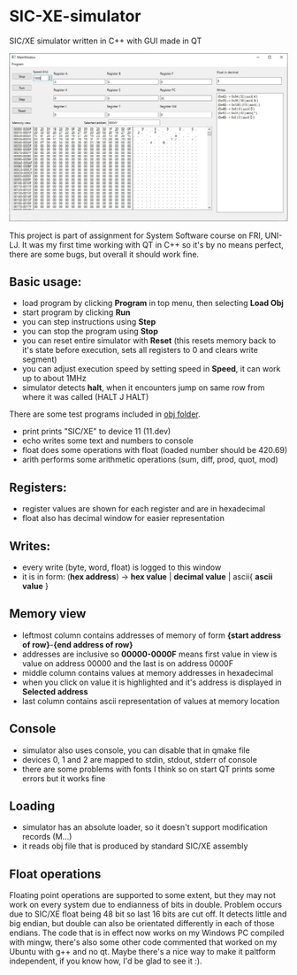 # SIC-XE-simulator

SIC/XE simulator written in C++ with GUI made in QT

![gui](https://github.com/blaz-r/SIC-XE-simulator/blob/main/simulator_gui.jpg)

This project is part of assignment for System Software course on FRI, UNI-LJ.
It was my first time working with QT in C++ so it's by no means perfect, there are some bugs, but overall it should work fine.

## Basic usage:
- load program by clicking **Program** in top menu, then selecting **Load Obj**
- start program by clicking **Run**
- you can step instructions using **Step**
- you can stop the program using **Stop**
- you can reset entire simulator with **Reset** (this resets memory back to it's state before execution, sets all registers to 0 and clears write segment)
- you can adjust execution speed by setting speed in **Speed**, it can work up to about 1MHz
- simulator detects **halt**, when it encounters jump on same row from where it was called (HALT    J   HALT)

There are some test programs included in [obj folder](https://github.com/blaz-r/SIC-XE-simulator/tree/main/obj_files).
- print prints "SIC/XE" to device 11 (11.dev)
- echo writes some text and numbers to console
- float does some operations with float (loaded number should be 420.69)
- arith performs some arithmetic operations (sum, diff, prod, quot, mod)

## Registers:
- register values are shown for each register and are in hexadecimal
- float also has decimal window for easier representation

## Writes:
- every write (byte, word, float) is logged to this window
- it is in form: (**hex address**) -> **hex value** | **decimal value** | ascii{ **ascii value** }

## Memory view
- leftmost column contains addresses of memory of form **{start address of row}**-**{end address of row}**
- addresses are inclusive so **00000-0000F** means first value in view is value on address 00000 and the last is on address 0000F
- middle column contains values at memory addresses in hexadecimal
- when you click on value it is highlighted and it's address is displayed in **Selected address**
- last column contains ascii representation of values at memory location

## Console
- simulator also uses console, you can disable that in qmake file
- devices 0, 1 and 2 are mapped to stdin, stdout, stderr of console
- there are some problems with fonts I think so on start QT prints some errors but it works fine

## Loading
- simulator has an absolute loader, so it doesn't support modification records (M...)
- it reads obj file that is produced by standard SIC/XE assembly

## Float operations
Floating point operations are supported to some extent, but they may not work on every system due to endianness of bits in double.
Problem occurs due to SIC/XE float being 48 bit so last 16 bits are cut off. It detects little and big endian, but double can also be orientated differently in each of those endians.
The code that is in effect now works on my Windows PC compiled with mingw, there's also some other code commented that worked on my Ubuntu with g++ and no qt.
Maybe there's a nice way to make it paltform independent, if you know how, I'd be glad to see it :).
